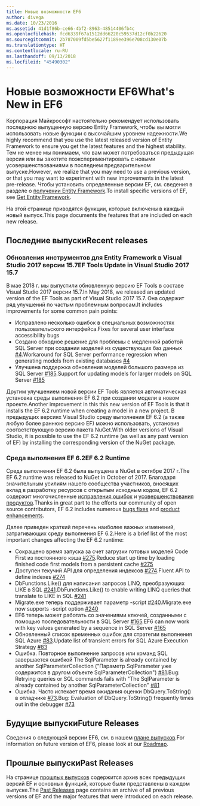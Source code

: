 ```yaml
---
title: Новые возможности EF6
author: divega
ms.date: 10/23/2016
ms.assetid: 41d1f86b-ce66-4bf2-8963-48514406fb4c
ms.openlocfilehash: fcd6339f67a1512dd66220c59537d12cf0b22620
ms.sourcegitcommit: 2b787009fd5be5627f1189ee396e708cd130e07b
ms.translationtype: HT
ms.contentlocale: ru-RU
ms.lasthandoff: 09/13/2018
ms.locfileid: "45490302"
---
```

# <a name="whats-new-in-ef6"></a><span data-ttu-id="fc9af-102">Новые возможности EF6</span><span class="sxs-lookup"><span data-stu-id="fc9af-102">What's New in EF6</span></span>

<span data-ttu-id="fc9af-103">Корпорация Майкрософт настоятельно рекомендует использовать последнюю выпущенную версию Entity Framework, чтобы вы могли использовать новые функции с высочайшим уровнем надежности.</span><span class="sxs-lookup"><span data-stu-id="fc9af-103">We highly recommend that you use the latest released version of Entity Framework to ensure you get the latest features and the highest stability.</span></span>
<span data-ttu-id="fc9af-104">Тем не менее мы понимаем, что вам может потребоваться предыдущая версия или вы захотите поэкспериментировать с новыми усовершенствованиями в последнем предварительном выпуске.</span><span class="sxs-lookup"><span data-stu-id="fc9af-104">However, we realize that you may need to use a previous version, or that you may want to experiment with new improvements in the latest pre-release.</span></span>
<span data-ttu-id="fc9af-105">Чтобы установить определенные версии EF, см. сведения в разделе о [получении Entity Framework](~/ef6/fundamentals/install.md).</span><span class="sxs-lookup"><span data-stu-id="fc9af-105">To install specific versions of EF, see [Get Entity Framework](~/ef6/fundamentals/install.md).</span></span>

<span data-ttu-id="fc9af-106">На этой странице приводятся функции, которые включены в каждый новый выпуск.</span><span class="sxs-lookup"><span data-stu-id="fc9af-106">This page documents the features that are included on each new release.</span></span>

## <a name="recent-releases"></a><span data-ttu-id="fc9af-107">Последние выпуски</span><span class="sxs-lookup"><span data-stu-id="fc9af-107">Recent releases</span></span>

### <a name="ef-tools-update-in-visual-studio-2017-157"></a><span data-ttu-id="fc9af-108">Обновления инструментов для Entity Framework в Visual Studio 2017 версии 15.7</span><span class="sxs-lookup"><span data-stu-id="fc9af-108">EF Tools Update in Visual Studio 2017 15.7</span></span>

<span data-ttu-id="fc9af-109">В мае 2018 г. мы выпустили обновленную версию EF Tools в составе Visual Studio 2017 версии 15.7.</span><span class="sxs-lookup"><span data-stu-id="fc9af-109">In May 2018, we released an updated version of the EF Tools as part of Visual Studio 2017 15.7.</span></span>
<span data-ttu-id="fc9af-110">Она содержит ряд улучшений по частым проблемным вопросам.</span><span class="sxs-lookup"><span data-stu-id="fc9af-110">It includes improvements for some common pain points:</span></span>

- <span data-ttu-id="fc9af-111">Исправлено несколько ошибок в специальных возможностях пользовательского интерфейса.</span><span class="sxs-lookup"><span data-stu-id="fc9af-111">Fixes for several user interface accessibility bugs</span></span>
- <span data-ttu-id="fc9af-112">Создано обходное решение для проблемы с медленной работой SQL Server при создании моделей из существующих баз данных [#4](https://github.com/aspnet/entityframework6/issues/4).</span><span class="sxs-lookup"><span data-stu-id="fc9af-112">Workaround for SQL Server performance regression when generating models from existing databases [#4](https://github.com/aspnet/entityframework6/issues/4)</span></span>
- <span data-ttu-id="fc9af-113">Улучшена поддержка обновления моделей большого размера из SQL Server [#185](https://github.com/aspnet/EntityFramework6/issues/185).</span><span class="sxs-lookup"><span data-stu-id="fc9af-113">Support for updating models for larger models on SQL Server [#185](https://github.com/aspnet/EntityFramework6/issues/185)</span></span>

<span data-ttu-id="fc9af-114">Другим улучшением новой версии EF Tools является автоматическая установка среды выполнения EF 6.2 при создании модели в новом проекте.</span><span class="sxs-lookup"><span data-stu-id="fc9af-114">Another improvement in this this new version of EF Tools is that it installs the EF 6.2 runtime when creating a model in a new project.</span></span> <span data-ttu-id="fc9af-115">В предыдущих версиях Visual Studio среду выполнения EF 6.2 (а также любую более раннюю версию EF) можно использовать, установив соответствующую версию пакета NuGet.</span><span class="sxs-lookup"><span data-stu-id="fc9af-115">With older versions of Visual Studio, it is possible to use the EF 6.2 runtime (as well as any past version of EF) by installing the corresponding version of the NuGet package.</span></span>

### <a name="ef-62-runtime"></a><span data-ttu-id="fc9af-116">Среда выполнения EF 6.2</span><span class="sxs-lookup"><span data-stu-id="fc9af-116">EF 6.2 Runtime</span></span>

<span data-ttu-id="fc9af-117">Среда выполнения EF 6.2 была выпущена в NuGet в октябре 2017 г.</span><span class="sxs-lookup"><span data-stu-id="fc9af-117">The EF 6.2 runtime was released to NuGet in October of 2017.</span></span>
<span data-ttu-id="fc9af-118">Благодаря значительным усилиям нашего сообщества участников, вносящих вклад в разработку ресурсов с открытым исходным кодом, EF 6.2 содержит многочисленные [исправления ошибок](https://github.com/aspnet/entityframework6/issues?utf8=%E2%9C%93&q=is%3Aissue%20milestone%3A6.2.0%20is%3Aclosed%20label%3Aclosed-fixed%20-label%3Aarea-tools%20label%3Atype-bug) и [усовершенствования продуктов](https://github.com/aspnet/entityframework6/issues?utf8=%E2%9C%93&q=is%3Aissue%20milestone%3A6.2.0%20is%3Aclosed%20label%3Aclosed-fixed%20-label%3Aarea-tools%20label%3Atype-enhancement%20).</span><span class="sxs-lookup"><span data-stu-id="fc9af-118">Thanks in great part to the efforts our community of open source contributors, EF 6.2 includes numerous [bugs fixes](https://github.com/aspnet/entityframework6/issues?utf8=%E2%9C%93&q=is%3Aissue%20milestone%3A6.2.0%20is%3Aclosed%20label%3Aclosed-fixed%20-label%3Aarea-tools%20label%3Atype-bug) and [product enhancements](https://github.com/aspnet/entityframework6/issues?utf8=%E2%9C%93&q=is%3Aissue%20milestone%3A6.2.0%20is%3Aclosed%20label%3Aclosed-fixed%20-label%3Aarea-tools%20label%3Atype-enhancement%20).</span></span>

<span data-ttu-id="fc9af-119">Далее приведен краткий перечень наиболее важных изменений, затрагивающих среду выполнения EF 6.2.</span><span class="sxs-lookup"><span data-stu-id="fc9af-119">Here is a brief list of the most important changes affecting the EF 6.2 runtime:</span></span>

- <span data-ttu-id="fc9af-120">Сокращено время запуска за счет загрузки готовых моделей Code First из постоянного кэша [#275](https://github.com/aspnet/EntityFramework6/issues/275).</span><span class="sxs-lookup"><span data-stu-id="fc9af-120">Reduce start up time by loading finished code first models from a persistent cache [#275](https://github.com/aspnet/EntityFramework6/issues/275)</span></span>
- <span data-ttu-id="fc9af-121">Доступен текучий API для определения индексов [#274](https://github.com/aspnet/EntityFramework6/issues/274).</span><span class="sxs-lookup"><span data-stu-id="fc9af-121">Fluent API to define indexes [#274](https://github.com/aspnet/EntityFramework6/issues/274)</span></span>
- <span data-ttu-id="fc9af-122">DbFunctions.Like() для написания запросов LINQ, преобразующих LIKE в SQL [#241](https://github.com/aspnet/EntityFramework6/issues/241).</span><span class="sxs-lookup"><span data-stu-id="fc9af-122">DbFunctions.Like() to enable writing LINQ queries that translate to LIKE in SQL [#241](https://github.com/aspnet/EntityFramework6/issues/241)</span></span>
- <span data-ttu-id="fc9af-123">Migrate.exe теперь поддерживает параметр -script [#240](https://github.com/aspnet/EntityFramework6/issues/240).</span><span class="sxs-lookup"><span data-stu-id="fc9af-123">Migrate.exe now supports -script option [#240](https://github.com/aspnet/EntityFramework6/issues/240)</span></span>
- <span data-ttu-id="fc9af-124">EF6 теперь может работать со значениями ключей, созданными с помощью последовательности в SQL Server [#165](https://github.com/aspnet/EntityFramework6/issues/165).</span><span class="sxs-lookup"><span data-stu-id="fc9af-124">EF6 can now work with key values generated by a sequence in SQL Server [#165](https://github.com/aspnet/EntityFramework6/issues/165)</span></span>
- <span data-ttu-id="fc9af-125">Обновленный список временных ошибок для стратегии выполнения SQL Azure [#83](https://github.com/aspnet/EntityFramework6/issues/83).</span><span class="sxs-lookup"><span data-stu-id="fc9af-125">Update list of transient errors for SQL Azure Execution Strategy [#83](https://github.com/aspnet/EntityFramework6/issues/83)</span></span>
- <span data-ttu-id="fc9af-126">Ошибка. Повторное выполнение запросов или команд SQL завершается ошибкой The SqlParameter is already contained by another SqlParameterCollection ("Параметр SqlParameter уже содержится в другом объекте SqlParameterCollection") [#81](https://github.com/aspnet/EntityFramework6/issues/81).</span><span class="sxs-lookup"><span data-stu-id="fc9af-126">Bug: Retrying queries or SQL commands fails with "The SqlParameter is already contained by another SqlParameterCollection" [#81](https://github.com/aspnet/EntityFramework6/issues/81)</span></span>
- <span data-ttu-id="fc9af-127">Ошибка. Часто истекает время ожидания оценки DbQuery.ToString() в отладчике [#73](https://github.com/aspnet/EntityFramework6/issues/73).</span><span class="sxs-lookup"><span data-stu-id="fc9af-127">Bug: Evaluation of DbQuery.ToString() frequently times out in the debugger [#73](https://github.com/aspnet/EntityFramework6/issues/73)</span></span>

## <a name="future-releases"></a><span data-ttu-id="fc9af-128">Будущие выпуски</span><span class="sxs-lookup"><span data-stu-id="fc9af-128">Future Releases</span></span>

<span data-ttu-id="fc9af-129">Сведения о следующей версии EF6, см. в нашем [плане выпусков](roadmap.md).</span><span class="sxs-lookup"><span data-stu-id="fc9af-129">For information on future version of EF6, please look at our [Roadmap](roadmap.md).</span></span>

## <a name="past-releases"></a><span data-ttu-id="fc9af-130">Прошлые выпуски</span><span class="sxs-lookup"><span data-stu-id="fc9af-130">Past Releases</span></span>

<span data-ttu-id="fc9af-131">На странице [прошлых выпусков](past-releases.md) содержится архив всех предыдущих версий EF и основных функций, которые были представлены в каждом выпуске.</span><span class="sxs-lookup"><span data-stu-id="fc9af-131">The [Past Releases](past-releases.md) page contains an archive of all previous versions of EF and the major features that were introduced on each release.</span></span>
